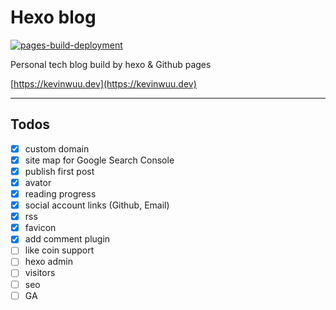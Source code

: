 # Hexo blog

[![pages-build-deployment](https://github.com/Kevinwuu/Kevinwuu.github.io/actions/workflows/pages/pages-build-deployment/badge.svg?branch=gh-pages)](https://github.com/Kevinwuu/Kevinwuu.github.io/actions/workflows/pages/pages-build-deployment)

Personal tech blog build by hexo & Github pages

[https://kevinwuu.dev](https://kevinwuu.dev)

---

## Todos

- [x] custom domain
- [x] site map for Google Search Console
- [x] publish first post
- [x] avator
- [x] reading progress
- [x] social account links (Github, Email)
- [x] rss
- [x] favicon
- [x] add comment plugin
- [ ] like coin support
- [ ] hexo admin
- [ ] visitors
- [ ] seo
- [ ] GA

